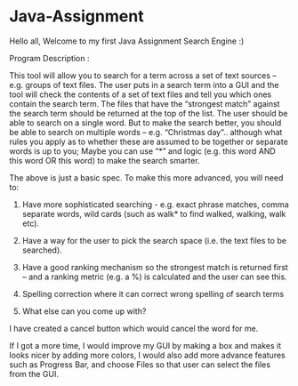 # Java-Assignment
Hello all, Welcome to my first Java Assignment Search Engine :)


Program Description :

This tool will allow you to search for a term across a set of text sources – e.g. groups of text files.
The user puts in a search term into a GUI and the tool will check the contents of a set of text files and tell you which ones contain the search term. The files that have the “strongest match” against the search term should be returned at the top of the list.
The user should be able to search on a single word. But to make the search better, you should be able to search on multiple words – e.g. “Christmas day”.. although what rules you apply as to whether these are assumed to be together or separate words is up to you; Maybe you can use “*” and logic (e.g. this word AND this word OR this word) to make the search smarter.


   The above is just a basic spec. To make this more advanced, you will need to:
   
   
1. Have more sophisticated searching - e.g. exact phrase matches, comma separate words, wild cards (such as walk* to find walked, walking, walk etc).

2. Have a way for the user to pick the search space (i.e. the text files to be searched).

3. Have a good ranking mechanism so the strongest match is returned first – and a ranking metric (e.g. a %) is calculated and the user can see this.

4. Spelling correction where it can correct wrong spelling of search terms

5. What else can you come up with?

I have created a cancel button which would cancel the word for me.

If I got a more time, I would improve my GUI by making a box and makes it looks nicer by adding more colors, I would also add more advance features such as Progress Bar, and choose Files so that user can select the files from the GUI.

